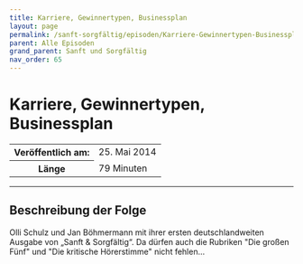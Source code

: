 ```yaml
---
title: Karriere, Gewinnertypen, Businessplan
layout: page
permalink: /sanft-sorgfältig/episoden/Karriere-Gewinnertypen-Businessplan
parent: Alle Episoden
grand_parent: Sanft und Sorgfältig
nav_order: 65
---
```


# Karriere, Gewinnertypen, Businessplan
<table class="resp-table dcf-table dcf-table-responsive dcf-table-bordered dcf-table-striped dcf-w-100%">
                    <tbody>
                        <tr>
                            <th scope="row">Veröffentlich am:</th>
                            <td data-label="Veröffentlich am:">25. Mai 2014</td>
                        </tr>
                        <tr>
                            <th scope="row">Länge </th>
                            <td data-label="Länge ">79 Minuten</td>
                        </tr></tbody>
                </table>

***

## Beschreibung der Folge

<div>
Olli Schulz und Jan Böhmermann mit ihrer ersten deutschlandweiten Ausgabe von „Sanft & Sorgfältig“. Da dürfen auch die Rubriken "Die großen Fünf" und "Die kritische Hörerstimme" nicht fehlen...  
</div>

